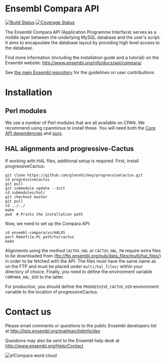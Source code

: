 # Ensembl Compara API

[![Build Status](https://travis-ci.org/Ensembl/ensembl-compara.svg?branch=master)](https://travis-ci.org/Ensembl/ensembl-compara)
[![Coverage Status](https://coveralls.io/repos/Ensembl/ensembl-compara/badge.svg?branch=master&service=github)](https://coveralls.io/github/Ensembl/ensembl-compara?branch=master)

[travis]: https://travis-ci.org/Ensembl/ensembl-compara
[coveralls]: https://coveralls.io/r/Ensembl/ensembl-compara

The Ensembl Compara API (Application Programme Interface) serves as a
middle layer between the underlying MySQL database and the user's script.
It aims to encapsulate the database layout by providing high level access
to the database.

Find more information (including the installation guide and a tutorial) on
the Ensembl website: http://www.ensembl.org/info/docs/api/compara/

See [the main Ensembl repository](https://github.com/Ensembl/ensembl/blob/HEAD/CONTRIBUTING.md)
for the guidelines on user contributions

# Installation

## Perl modules

We use a number of Perl modules that are all available on CPAN. We recommend using cpanminus to install these.
You will need both the [Core API
dependencies](https://github.com/Ensembl/ensembl/blob/HEAD/cpanfile) and
[ours](cpanfile).

## HAL alignments and progressive-Cactus

If working with HAL files, additional setup is required. First, install progressiveCactus:

	git clone https://github.com/glennhickey/progressiveCactus.git
	cd progressiveCactus
	git pull
	git submodule update --init
	cd submodules/hal/
	git checkout master
	git pull
	cd ../../
	make
	pwd  # Prints the installation path

Now, we need to set up the Compara API:

	cd ensembl-compara/xs/HALXS
	perl Makefile.PL path/to/cactus
	make

Alignments using the _method_ `CACTUS_HAL` or `CACTUS_HAL_PW` require extra
files to be downloaded from
(ftp://ftp.ensembl.org/pub/data_files/multi/hal_files/) in order to be fetched with the
API. The files must have the same name as on the FTP and must be placed
under `multi/hal_files/` within your directory of choice.
Finally, you need to define the environment variable `COMPARA_HAL_DIR` to
the latter.

For production, you should define the `PROGRESSIVE_CACTUS_DIR` environment
variable to the location of progressiveCactus.

# Contact us

Please email comments or questions to the public Ensembl developers list at
http://lists.ensembl.org/mailman/listinfo/dev

Questions may also be sent to the Ensembl help desk at
http://www.ensembl.org/Help/Contact

![e!Compara word cloud](docs/ebang-wordcloud.png)
